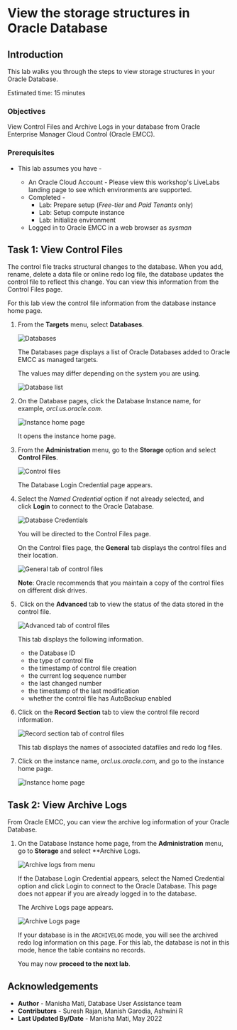 # View the storage structures in Oracle Database

## Introduction

This lab walks you through the steps to view storage structures in your Oracle Database.

Estimated time: 15 minutes

### Objectives

View Control Files and Archive Logs in your database from Oracle Enterprise Manager Cloud Control (Oracle EMCC).

### Prerequisites

-   This lab assumes you have -

    -   An Oracle Cloud Account - Please view this workshop's LiveLabs landing page to see which environments are supported.
    -   Completed -
        -   Lab: Prepare setup (*Free-tier* and *Paid Tenants* only)
        -   Lab: Setup compute instance
        -   Lab: Initialize environment
    -   Logged in to Oracle EMCC in a web browser as *sysman*

## Task 1: View Control Files

The control file tracks structural changes to the database. When you add, rename, delete a data file or online redo log file, the database updates the control file to reflect this change. You can view this information from the Control Files page.

For this lab view the control file information from the database instance home page.

1.  From the **Targets** menu, select **Databases**.

    ![Databases](./images/emcc-targetadd-db.png " ")

	The Databases page displays a list of Oracle Databases added to Oracle EMCC as managed targets.

	The values may differ depending on the system you are using.

    ![Database list](./images/emcc-targetadd-dbhome.png " ")

2.  On the Database pages, click the Database Instance name, for example, *orcl.us.oracle.com*.

    ![Instance home page](./images/emcc-dbhome-containerhome.png " ")

    It opens the instance home page.

3.  From the **Administration** menu, go to the **Storage** option and select **Control Files**.

    ![Control files](./images/admin-controlfiles.png " ")

    The Database Login Credential page appears.

4.  Select the *Named Credential* option if not already selected, and click **Login** to connect to the Oracle Database.

    ![Database Credentials](./images/dblogin.png " ")

    You will be directed to the Control Files page.

    On the Control files page, the **General** tab displays the control files and their location.

    ![General tab of control files](./images/generaltab-controlfiles.png " ")

    **Note**: Oracle recommends that you maintain a copy of the control files on different disk drives.

5.   Click on the **Advanced** tab to view the status of the data stored in the control file.

    ![Advanced tab of control files](./images/advancetab-controlfile.png " ")

    This tab displays the following information.
	- the Database ID
    - the type of control file
    - the timestamp of control file creation
    - the current log sequence number
    - the last changed number
    - the timestamp of the last modification
	- whether the control file has AutoBackup enabled

6.  Click on the **Record Section** tab to view the control file record information.

    ![Record section tab of control files](./images/recordtab-controlfile.png " ")

    This tab displays the names of associated datafiles and redo log files.

7.  Click on the instance name, *orcl.us.oracle.com*, and go to the instance home page.

    ![Instance home page](./images/emcc-dbhome-containerhome.png " ")

## Task 2: View Archive Logs

From Oracle EMCC, you can view the archive log information of your Oracle Database.

1.  On the Database Instance home page, from the **Administration** menu, go to **Storage** and select **Archive Logs.

    ![Archive logs from menu](./images/administration-archivelog.png " ")

    If the Database Login Credential appears, select the Named Credential option and click Login to connect to the Oracle Database. This page does not appear if you are already logged in to the database.

    The Archive Logs page appears.

    ![Archive Logs page](./images/archivelogs.png " ")

    If your database is in the `ARCHIVELOG` mode, you will see the archived redo log information on this page. For this lab, the database is not in this mode, hence the table contains no records.

    You may now **proceed to the next lab**.

## Acknowledgements

- **Author** - Manisha Mati, Database User Assistance team
- **Contributors** - Suresh Rajan, Manish Garodia, Ashwini R
- **Last Updated By/Date** - Manisha Mati, May 2022